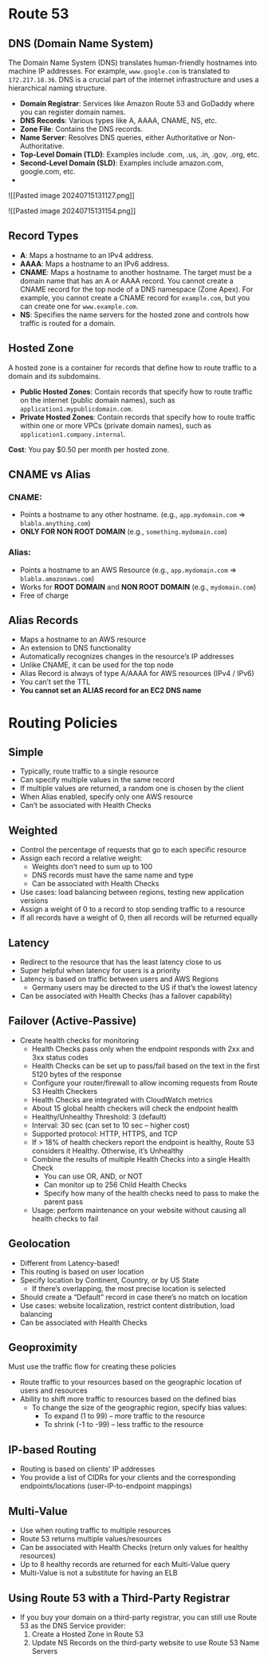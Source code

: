 # Route 53

## DNS (Domain Name System)

The Domain Name System (DNS) translates human-friendly hostnames into machine IP addresses. For example, `www.google.com` is translated to `172.217.18.36`. DNS is a crucial part of the internet infrastructure and uses a hierarchical naming structure.

- **Domain Registrar**: Services like Amazon Route 53 and GoDaddy where you can register domain names.
- **DNS Records**: Various types like A, AAAA, CNAME, NS, etc.
- **Zone File**: Contains the DNS records.
- **Name Server**: Resolves DNS queries, either Authoritative or Non-Authoritative.
- **Top-Level Domain (TLD)**: Examples include .com, .us, .in, .gov, .org, etc.
- **Second-Level Domain (SLD)**: Examples include amazon.com, google.com, etc.
- 
![[Pasted image 20240715131127.png]]

![[Pasted image 20240715131154.png]]
## Record Types
- **A**: Maps a hostname to an IPv4 address.
- **AAAA**: Maps a hostname to an IPv6 address.
- **CNAME**: Maps a hostname to another hostname. The target must be a domain name that has an A or AAAA record. You cannot create a CNAME record for the top node of a DNS namespace (Zone Apex). For example, you cannot create a CNAME record for `example.com`, but you can create one for `www.example.com`.
- **NS**: Specifies the name servers for the hosted zone and controls how traffic is routed for a domain.

## Hosted Zone

A hosted zone is a container for records that define how to route traffic to a domain and its subdomains.

- **Public Hosted Zones**: Contain records that specify how to route traffic on the internet (public domain names), such as `application1.mypublicdomain.com`.
- **Private Hosted Zones**: Contain records that specify how to route traffic within one or more VPCs (private domain names), such as `application1.company.internal`.

**Cost**: You pay $0.50 per month per hosted zone.


## CNAME vs Alias

### CNAME:
- Points a hostname to any other hostname. (e.g., `app.mydomain.com` => `blabla.anything.com`)
- **ONLY FOR NON ROOT DOMAIN** (e.g., `something.mydomain.com`)

### Alias:
- Points a hostname to an AWS Resource (e.g., `app.mydomain.com` => `blabla.amazonaws.com`)
- Works for **ROOT DOMAIN** and **NON ROOT DOMAIN** (e.g., `mydomain.com`)
- Free of charge

## Alias Records
- Maps a hostname to an AWS resource
- An extension to DNS functionality
- Automatically recognizes changes in the resource’s IP addresses
- Unlike CNAME, it can be used for the top node
- Alias Record is always of type A/AAAA for AWS resources (IPv4 / IPv6)
- You can’t set the TTL
- **You cannot set an ALIAS record for an EC2 DNS name**

# Routing Policies

## Simple
- Typically, route traffic to a single resource
- Can specify multiple values in the same record
- If multiple values are returned, a random one is chosen by the client
- When Alias enabled, specify only one AWS resource
- Can’t be associated with Health Checks

## Weighted
- Control the percentage of requests that go to each specific resource
- Assign each record a relative weight:
  - Weights don’t need to sum up to 100
  - DNS records must have the same name and type
  - Can be associated with Health Checks
- Use cases: load balancing between regions, testing new application versions
- Assign a weight of 0 to a record to stop sending traffic to a resource
- If all records have a weight of 0, then all records will be returned equally

## Latency
- Redirect to the resource that has the least latency close to us
- Super helpful when latency for users is a priority
- Latency is based on traffic between users and AWS Regions
  - Germany users may be directed to the US if that’s the lowest latency
- Can be associated with Health Checks (has a failover capability)

## Failover (Active-Passive)
- Create health checks for monitoring
  - Health Checks pass only when the endpoint responds with 2xx and 3xx status codes
  - Health Checks can be set up to pass/fail based on the text in the first 5120 bytes of the response
  - Configure your router/firewall to allow incoming requests from Route 53 Health Checkers
  - Health Checks are integrated with CloudWatch metrics
  - About 15 global health checkers will check the endpoint health
  - Healthy/Unhealthy Threshold: 3 (default)
  - Interval: 30 sec (can set to 10 sec – higher cost)
  - Supported protocol: HTTP, HTTPS, and TCP
  - If > 18% of health checkers report the endpoint is healthy, Route 53 considers it Healthy. Otherwise, it’s Unhealthy
  - Combine the results of multiple Health Checks into a single Health Check
    - You can use OR, AND, or NOT
    - Can monitor up to 256 Child Health Checks
    - Specify how many of the health checks need to pass to make the parent pass
  - Usage: perform maintenance on your website without causing all health checks to fail

## Geolocation
- Different from Latency-based!
- This routing is based on user location
- Specify location by Continent, Country, or by US State
  - If there’s overlapping, the most precise location is selected
- Should create a “Default” record in case there’s no match on location
- Use cases: website localization, restrict content distribution, load balancing
- Can be associated with Health Checks

## Geoproximity
Must use the traffic flow for creating these policies
- Route traffic to your resources based on the geographic location of users and resources
- Ability to shift more traffic to resources based on the defined bias
  - To change the size of the geographic region, specify bias values:
    - To expand (1 to 99) – more traffic to the resource
    - To shrink (-1 to -99) – less traffic to the resource

## IP-based Routing
- Routing is based on clients’ IP addresses
- You provide a list of CIDRs for your clients and the corresponding endpoints/locations (user-IP-to-endpoint mappings)

## Multi-Value
- Use when routing traffic to multiple resources
- Route 53 returns multiple values/resources
- Can be associated with Health Checks (return only values for healthy resources)
- Up to 8 healthy records are returned for each Multi-Value query
- Multi-Value is not a substitute for having an ELB

## Using Route 53 with a Third-Party Registrar
- If you buy your domain on a third-party registrar, you can still use Route 53 as the DNS Service provider:
  1. Create a Hosted Zone in Route 53
  2. Update NS Records on the third-party website to use Route 53 Name Servers